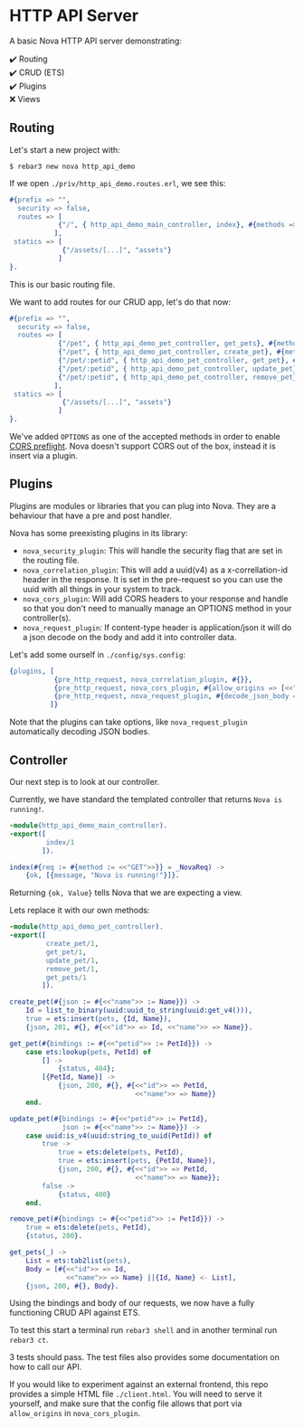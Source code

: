 # HTTP API Server #

A basic Nova HTTP API server demonstrating:

✔️ Routing  
✔️ CRUD (ETS)  
✔️ Plugins  
❌ Views  

## Routing

Let's start a new project with:

```
$ rebar3 new nova http_api_demo
```

If we open `./priv/http_api_demo.routes.erl`, we see this:

```erlang
#{prefix => "",
  security => false,
  routes => [
            {"/", { http_api_demo_main_controller, index}, #{methods => [get]}}
           ],
 statics => [
             {"/assets/[...]", "assets"}
            ]
}.
```

This is our basic routing file. 

We want to add routes for our CRUD app, let's do that now:

```erlang
#{prefix => "",
  security => false,
  routes => [
            {"/pet", { http_api_demo_pet_controller, get_pets}, #{methods => [options, get]}},
            {"/pet", { http_api_demo_pet_controller, create_pet}, #{methods => [options, post]}},
            {"/pet/:petid", { http_api_demo_pet_controller, get_pet}, #{methods => [options, get]}},
            {"/pet/:petid", { http_api_demo_pet_controller, update_pet}, #{methods => [options, put]}},
            {"/pet/:petid", { http_api_demo_pet_controller, remove_pet}, #{methods => [options, delete]}}
           ],
 statics => [
             {"/assets/[...]", "assets"}
            ]
}.
```

We've added `OPTIONS` as one of the accepted methods in order to enable [CORS preflight](https://developer.mozilla.org/en-US/docs/Web/HTTP/CORS). Nova doesn't support CORS out of the box, instead it is insert via a plugin.

## Plugins

Plugins are modules or libraries that you can plug into Nova. They are a behaviour that have a pre and post handler.

Nova has some preexisting plugins in its library:
* `nova_security_plugin`: This will handle the security flag that are set in the routing file.
* `nova_correlation_plugin`: This will add a uuid(v4) as a x-correllation-id header in the response. It is set in the pre-request so you can use the uuid with all things in your system to track.
* `nova_cors_plugin`: Will add CORS headers to your response and handle so that you don't need to manually manage an OPTIONS method in your controller(s).
* `nova_request_plugin`: If content-type header is application/json it will do a json decode on the body and add it into controller data.

Let's add some ourself in `./config/sys.config`:
```erlang
{plugins, [
           {pre_http_request, nova_correlation_plugin, #{}},
           {pre_http_request, nova_cors_plugin, #{allow_origins => [<<"http://localhost:5500/">>]}},
           {pre_http_request, nova_request_plugin, #{decode_json_body => true}}
          ]}
```

Note that the plugins can take options, like `nova_request_plugin` automatically decoding JSON bodies.

## Controller

Our next step is to look at our controller.

Currently, we have standard the templated controller that returns `Nova is running!`.

```erlang
-module(http_api_demo_main_controller).
-export([
         index/1
        ]).

index(#{req := #{method := <<"GET">>}} = _NovaReq) ->
    {ok, [{message, "Nova is running!"}]}.
```

Returning `{ok, Value}` tells Nova that we are expecting a view.

Lets replace it with our own methods:

```erlang
-module(http_api_demo_pet_controller).
-export([
         create_pet/1,
         get_pet/1,
         update_pet/1,
         remove_pet/1,
         get_pets/1
        ]).

create_pet(#{json := #{<<"name">> := Name}}) ->
    Id = list_to_binary(uuid:uuid_to_string(uuid:get_v4())),  
    true = ets:insert(pets, {Id, Name}),
    {json, 201, #{}, #{<<"id">> => Id, <<"name">> => Name}}.

get_pet(#{bindings := #{<<"petid">> := PetId}}) ->
    case ets:lookup(pets, PetId) of
        [] ->
            {status, 404};
        [{PetId, Name}] ->
            {json, 200, #{}, #{<<"id">> => PetId,
                               <<"name">> => Name}}
    end.

update_pet(#{bindings := #{<<"petid">> := PetId},
             json := #{<<"name">> := Name}}) ->
    case uuid:is_v4(uuid:string_to_uuid(PetId)) of
        true ->
            true = ets:delete(pets, PetId),
            true = ets:insert(pets, {PetId, Name}),
            {json, 200, #{}, #{<<"id">> => PetId,
                               <<"name">> => Name}};
        false ->
            {status, 400}
    end.

remove_pet(#{bindings := #{<<"petid">> := PetId}}) ->
    true = ets:delete(pets, PetId),
    {status, 200}.

get_pets(_) ->
    List = ets:tab2list(pets),
    Body = [#{<<"id">> => Id,
              <<"name">> => Name} ||{Id, Name} <- List],
    {json, 200, #{}, Body}.
```

Using the bindings and body of our requests, we now have a fully functioning CRUD API against ETS.

To test this start a terminal run `rebar3 shell` and in another terminal run `rebar3 ct`.

3 tests should pass. The test files also provides some documentation on how to call our API.

If you would like to experiment against an external frontend, this repo provides a simple HTML file
`./client.html`. You will need to serve it yourself, and make sure that the config file allows that
port via `allow_origins` in `nova_cors_plugin`.